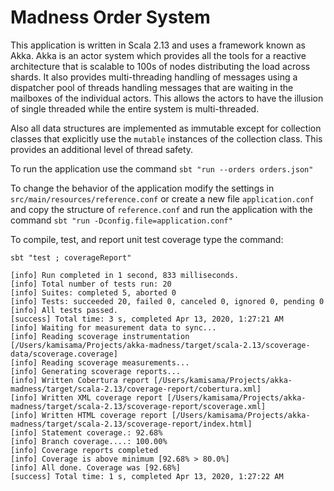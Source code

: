 # Madness Order System

This application is written in Scala 2.13 and uses a framework known
as Akka. Akka is an actor system which provides all the tools for a
reactive architecture that is scalable to 100s of nodes distributing 
the load across shards. It also provides multi-threading handling of messages 
using a dispatcher pool of threads handling messages that are waiting in the mailboxes
of the individual actors. This allows the actors to have the illusion of single threaded
while the entire system is multi-threaded.

Also all data structures are implemented as immutable except for collection
classes that explicitly use the `mutable` instances of the collection class.
This provides an additional level of thread safety.

To run the application use the command `sbt "run --orders orders.json"`

To change the behavior of the application modify the settings in `src/main/resources/reference.conf` or
create a new file `application.conf` and copy the structure of `reference.conf` and run the application 
with the command `sbt "run -Dconfig.file=application.conf"`

To compile, test, and report unit test coverage type the command:

`sbt "test ; coverageReport"`

```
[info] Run completed in 1 second, 833 milliseconds.
[info] Total number of tests run: 20
[info] Suites: completed 5, aborted 0
[info] Tests: succeeded 20, failed 0, canceled 0, ignored 0, pending 0
[info] All tests passed.
[success] Total time: 3 s, completed Apr 13, 2020, 1:27:21 AM
[info] Waiting for measurement data to sync...
[info] Reading scoverage instrumentation [/Users/kamisama/Projects/akka-madness/target/scala-2.13/scoverage-data/scoverage.coverage]
[info] Reading scoverage measurements...
[info] Generating scoverage reports...
[info] Written Cobertura report [/Users/kamisama/Projects/akka-madness/target/scala-2.13/coverage-report/cobertura.xml]
[info] Written XML coverage report [/Users/kamisama/Projects/akka-madness/target/scala-2.13/scoverage-report/scoverage.xml]
[info] Written HTML coverage report [/Users/kamisama/Projects/akka-madness/target/scala-2.13/scoverage-report/index.html]
[info] Statement coverage.: 92.68%
[info] Branch coverage....: 100.00%
[info] Coverage reports completed
[info] Coverage is above minimum [92.68% > 80.0%]
[info] All done. Coverage was [92.68%]
[success] Total time: 1 s, completed Apr 13, 2020, 1:27:22 AM
```
